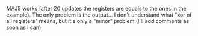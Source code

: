 MAJ5 works (after 20 updates the registers are equals to the ones in the example). The only problem is the output... 
I don't understand what "xor of all registers" means, but it's only a "minor" problem
(I'll add comments as soon as i can)

